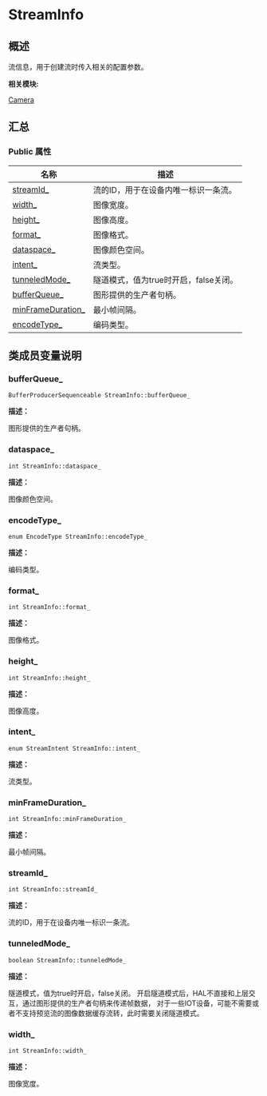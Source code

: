 # StreamInfo


## **概述**

流信息，用于创建流时传入相关的配置参数。

**相关模块:**

[Camera](camera.md)


## **汇总**


### Public 属性

  | 名称 | 描述 | 
| -------- | -------- |
| [streamId_](#streamid) | 流的ID，用于在设备内唯一标识一条流。 | 
| [width_](#width) | 图像宽度。 | 
| [height_](#height) | 图像高度。 | 
| [format_](#format) | 图像格式。 | 
| [dataspace_](#dataspace) | 图像颜色空间。 | 
| [intent_](#intent) | 流类型。 | 
| [tunneledMode_](#tunneledmode) | 隧道模式，值为true时开启，false关闭。 | 
| [bufferQueue_](#bufferqueue) | 图形提供的生产者句柄。 | 
| [minFrameDuration_](#minframeduration) | 最小帧间隔。 | 
| [encodeType_](#encodetype) | 编码类型。 | 


## **类成员变量说明**


### bufferQueue_

  
```
BufferProducerSequenceable StreamInfo::bufferQueue_
```

**描述：**

图形提供的生产者句柄。


### dataspace_

  
```
int StreamInfo::dataspace_
```

**描述：**

图像颜色空间。


### encodeType_

  
```
enum EncodeType StreamInfo::encodeType_
```

**描述：**

编码类型。


### format_

  
```
int StreamInfo::format_
```

**描述：**

图像格式。


### height_

  
```
int StreamInfo::height_
```

**描述：**

图像高度。


### intent_

  
```
enum StreamIntent StreamInfo::intent_
```

**描述：**

流类型。


### minFrameDuration_

  
```
int StreamInfo::minFrameDuration_
```

**描述：**

最小帧间隔。


### streamId_

  
```
int StreamInfo::streamId_
```

**描述：**

流的ID，用于在设备内唯一标识一条流。


### tunneledMode_

  
```
boolean StreamInfo::tunneledMode_
```

**描述：**

隧道模式，值为true时开启，false关闭。 开启隧道模式后，HAL不直接和上层交互，通过图形提供的生产者句柄来传递帧数据， 对于一些IOT设备，可能不需要或者不支持预览流的图像数据缓存流转，此时需要关闭隧道模式。


### width_

  
```
int StreamInfo::width_
```

**描述：**

图像宽度。
